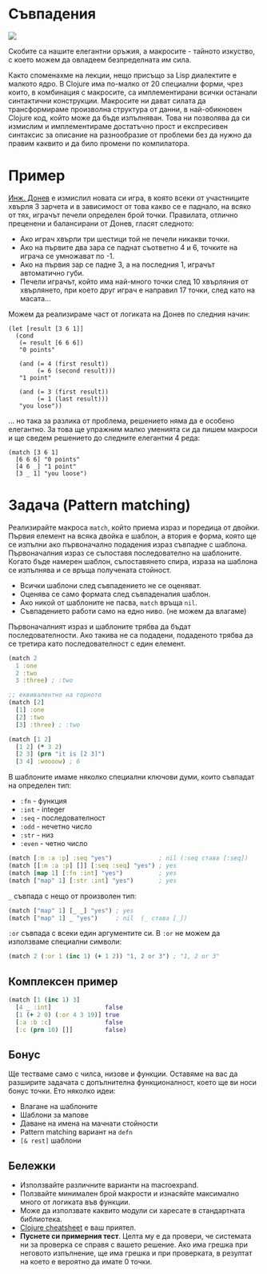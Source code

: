 # Съвпадения

<img src="http://www.ymeme.com/files/images/lisp_cycles.png" />

Скобите са нашите елегантни оръжия, а макросите - тайното изкуство, с което
можем да овладеем безпределната им сила.

Както споменахме на лекции, нещо присъщо за Lisp диалектите е малкото
ядро. В Clojure има по-малко от 20 специални форми, чрез които, в
комбинация с макросите, са имплементирани всички останали синтактични
конструкции. Макросите ни дават силата да трансформираме произволна структура от
данни, в най-обикновен Clojure код, който може да бъде изпълняван. Това ни
позволява да си измислим и имплементираме достатъчно прост и експресивен
синтаксис за описание на разнообразие от проблеми без да нужно да правим каквито
и да било промени по компилатора.

# Пример

[Инж. Донев](http://www.vbox7.com/play:cccdb600) е измислил новата си игра, в
която всеки от участниците хвърля 3 зарчета и в зависимост от това какво се е
паднало, на всяко от тях, играчът печели определен брой точки. Правилата,
отлично преценени и балансирани от Донев, гласят следното:

- Ако играч хвърли три шестици той не печели никакви точки.
- Ако на първите два зара се паднат съответно 4 и 6, точките на играча се умножават по -1.
- Ако на първия зар се падне 3, а на последния 1, играчът автоматично губи.
- Печели играчът, който има най-много точки след 10 хвърляния от хвърлянето,
  при което друг играч е направил 17 точки, след като на масата...

Можем да реализираме част от логиката на Донев по следния начин:

```
(let [result [3 6 1]]
  (cond
   (= result [6 6 6])
   "0 points"

   (and (= 4 (first result))
        (= 6 (second result)))
   "1 point"

   (and (= 3 (first result))
        (= 1 (last result)))
   "you lose"))
```
... но така за разлика от проблема, решението няма да е особено елегантно. За
това ще упражним малко уменията си да пишем макроси и ще сведем решението до
следните елегантни 4 реда:

```
(match [3 6 1]
  [6 6 6] "0 points"
  [4 6 _] "1 point"
  [3 _ 1] "you loose")
```

# Задача (Pattern matching)

Реализирайте макроса `match`, който приема израз и поредица от двойки. Първия
елемент на всяка двойка е шаблон, а втория е форма, която ще се изпълни ако
първоначално подадения израз съвпадне с шаблона. Първоначалния израз се
съпоставя последователно на шаблоните. Когато бъде намерен шаблон, съпоставянето
спира, израза на шаблона се изпълнява и се връща получената стойност.

* Всички шаблони след съвпадението не се оценяват.
* Оценява се само формата след съвпаденалия шаблон.
* Ако никой от шаблоните не пасва, `match` връща `nil`.
* Съвпадението работи само на едно ниво. (не можем да влагаме)

Първоначалният израз и шаблоните трябва да бъдат последователности. Ако
такива не са подадени, подаденото трябва да се третира като последователност с
един елемент.

```clojure
(match 2
  1 :one
  2 :two
  3 :three) ; :two

;; еквивалентно на горното
(match [2]
  [1] :one
  [2] :two
  [3] :three) ; :two

(match [1 2]
  [1 2] (* 3 2)
  [2 3] (prn "it is [2 3]")
  [3 4] :woooow) ; 6
```

В шаблоните имаме няколко специални ключови думи, които съвпадат на определен тип:

* `:fn`   - функция
* `:int`  - integer
* `:seq`  - последователност
* `:odd`  - нечетно число
* `:str`  - низ
* `:even` - четно число

```clojure
(match [:m :a :p] :seq "yes")             ; nil (:seq става [:seq])
(match [[:m :a :p] []] [:seq :seq] "yes") ; yes
(match [map 1] [:fn :int] "yes")          ; yes
(match ["map" 1] [:str :int] "yes")       ; yes
```

`_` съвпада с нещо от произволен тип:

```clojure
(match ["map" 1] [_ _] "yes") ; yes
(match ["map" 1] _ "yes")     ; nil  (_ става [_])
```

`:or` съвпада с всеки един аргументите си. В `:or` не можем да използваме
специални символи:

```clojure
(match 2 (:or 1 (inc 1) (+ 1 2)) "1, 2 or 3") ; "1, 2 or 3"
```

## Комплексен пример

```clojure
(match [1 (inc 1) 3]
  [4 _ :int]               false
  [1 (+ 2 0) (:or 4 3 19)] true
  [:a :b :c]               false
  [:c (prn 10) []]         false)
```

## Бонус

Ще тестваме само с чилса, низове и функции. Оставяме на вас да разширите
задачата с допълнителна функционалност, което ще ви носи бонус точки. Ето
няколко идеи:

* Влагане на шаблоните
* Шаблони за мапове
* Даване на имена на мачнати стойности
* Pattern matching вариант на `defn`
* `[& rest]` шаблони

## Бележки

* Използвайте различните варианти на macroexpand.
* Ползвайте минимален брой макрости и изнасяйте максимално много от логиката във функции.
* Може да използвате каквито модули си харесате в стандартната библиотека.
* [Clojure cheatsheet][cheatsheet] е ваш приятел.
* **Пуснете си примерния тест**. Целта му е да провери, че системата ни за
  проверка се справя с вашето решение. Ако има грешка при неговото изпълнение,
  ще има грешка и при проверката, в резултат на което е вероятно да имате 0
  точки.

[cheatsheet]: http://clojure.org/cheatsheet
